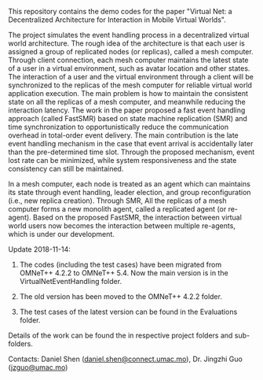 This repository contains the demo codes for the paper "Virtual Net: a Decentralized Architecture for Interaction in Mobile Virtual Worlds".

The project simulates the event handling process in a decentralized virtual world architecture. The rough idea of the architecture is that each user is assigned a group of replicated nodes (or replicas), called a mesh computer. Through client connection, each mesh computer maintains the latest state of a user in a virtual environment, such as avatar location and other states. The interaction of a user and the virtual environment through a client will be synchronized to the replicas of the mesh computer for reliable virtual world application execution. The main problem is how to maintain the consistent state on all the replicas of a mesh computer, and meanwhile reducing the interaction latency. The work in the paper proposed a fast event handling approach (called FastSMR) based on state machine replication (SMR) and time synchronization to opportunistically reduce the communication overhead in total-order event delivery. The main contribution is the late event handling mechanism in the case that event arrival is accidentally later than the pre-determined time slot. Through the proposed mechanism, event lost rate can be minimized, while system responsiveness and the state consistency can still be maintained.

In a mesh computer, each node is treated as an agent which can maintains its state through event handling, leader election, and group reconfiguration (i.e., new replica creation). Through SMR, All the replicas of a mesh computer forms a new monolith agent, called a replicated agent (or re-agent). Based on the proposed FastSMR, the interaction between virtual world users now becomes the interaction between multiple re-agents, which is under our development.

Update 2018-11-14:

1. The codes (including the test cases) have been migrated from OMNeT++ 4.2.2 to OMNeT++ 5.4. Now the main version is in the VirtualNetEventHandling folder.

2. The old version has been moved to the OMNeT++ 4.2.2 folder.

3. The test cases of the latest version can be found in the Evaluations folder.

Details of the work can be found the in respective project folders and sub-folders.

Contacts: Daniel Shen (daniel.shen@connect.umac.mo), Dr. Jingzhi Guo (jzguo@umac.mo)